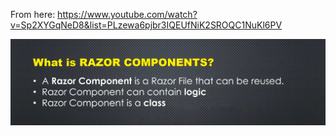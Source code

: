 From here: https://www.youtube.com/watch?v=Sp2XYGqNeD8&list=PLzewa6pjbr3IQEUfNiK2SROQC1NuKl6PV

![](1.png "what is razor components?")
